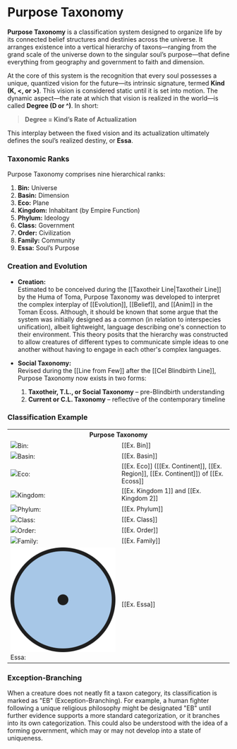 <!-- wiki-header-section:start -->
# Purpose Taxonomy

**Purpose Taxonomy** is a classification system designed to organize life by its connected belief structures and destinies across the universe. It arranges existence into a vertical hierarchy of taxons—ranging from the grand scale of the universe down to the singular soul’s purpose—that define everything from geography and government to faith and dimension. 

At the core of this system is the recognition that every soul possesses a unique, quantized vision for the future—its intrinsic signature, termed **Kind (K, <, or >)**. This vision is considered static until it is set into motion. The dynamic aspect—the rate at which that vision is realized in the world—is called **Degree (D or ^)**. In short:

> **Degree = Kind’s Rate of Actualization**

This interplay between the fixed vision and its actualization ultimately defines the soul’s realized destiny, or **Essa**. 

### Taxonomic Ranks

Purpose Taxonomy comprises nine hierarchical ranks:

1. **Bin:** Universe
2. **Basin:** Dimension
3. **Eco:** Plane
4. **Kingdom:** Inhabitant (by Empire Function)
5. **Phylum:** Ideology
6. **Class:** Government
7. **Order:** Civilization
8. **Family:** Community
9. **Essa:** Soul’s Purpose

### Creation and Evolution

- **Creation:**  
    Estimated to be conceived during the [[Taxotheir Line|Taxotheir Line]] by the Huma of Toma, Purpose Taxonomy was developed to interpret the complex interplay of [[Evolution]], [[Belief]], and [[Anim]] in the Toman Ecoss. Although, it should be known that some argue that the system was initially designed as a common (in relation to interspecies unification), albeit lightweight, language describing one's connection to their environment. This theory posits that the hierarchy was constructed to allow creatures of different types to communicate simple ideas to one another without having to engage in each other's complex languages.
    
- **Social Taxonomy:**  
    Revised during the [[Line from Few]] after the [[Cel Blindbirth Line]], Purpose Taxonomy now exists in two forms:
    
    1. **Taxotheir, T.L., or Social Taxonomy** – pre-Blindbirth understanding
    2. **Current or C.L. Taxonomy** – reflective of the contemporary timeline
    
    

### Classification Example

<!-- taxonomy-table-section:start -->
<div class="taxonomy-table">
  <table>
    <tr>
      <th colspan="3">Purpose Taxonomy</th>
    </tr>
    <tr>
      <td class="taxon-label"><img src="../svg/bin.svg" class="taxon-icon">Bin:</td>
      <td class="taxon-content" colspan="2">[[Ex. Bin]]</td>
    </tr>
    <tr>
      <td class="taxon-label"><img src="../svg/basin.svg" class="taxon-icon">Basin:</td>
      <td class="taxon-content" colspan="2">[[Ex. Basin]]</td>
    </tr>
    <tr>
      <td class="taxon-label"><img src="../svg/eco.svg" class="taxon-icon">Eco:</td>
      <td class="taxon-content" colspan="2">[[Ex. Eco]] ([[Ex. Continent]], [[Ex. Region]], [[Ex. Continent]]) of [[Ex. Ecoss]]</td>
    </tr>
    <tr>
      <td class="taxon-label"><img src="../svg/kingdom.svg" class="taxon-icon">Kingdom:</td>
      <td class="taxon-content" colspan="2">[[Ex. Kingdom 1]] and [[Ex. Kingdom 2]]</td>
    </tr>
    <tr>
      <td class="taxon-label"><img src="../svg/phylum.svg" class="taxon-icon">Phylum:</td>
      <td class="taxon-content" colspan="2">[[Ex. Phylum]]</td>
    </tr>
    <tr>
      <td class="taxon-label"><img src="../svg/class.svg" class="taxon-icon">Class:</td>
      <td class="taxon-content" colspan="2">[[Ex. Class]]</td>
    </tr>
    <tr>
      <td class="taxon-label"><img src="../svg/order.svg" class="taxon-icon">Order:</td>
      <td class="taxon-content" colspan="2">[[Ex. Order]]</td>
    </tr>
    <tr>
      <td class="taxon-label"><img src="../svg/family.svg" class="taxon-icon">Family:</td>
      <td class="taxon-content" colspan="2">[[Ex. Family]]</td>
    </tr>
    <tr>
      <td class="taxon-label"><img src="../svg/essa.svg" class="taxon-icon">Essa:</td>
      <td class="taxon-content" colspan="2">[[Ex. Essa]]</td>
    </tr>
  </table>
</div>
<!-- taxonomy-table-section:end -->

### Exception-Branching

When a creature does not neatly fit a taxon category, its classification is marked as "EB" (Exception-Branching). For example, a human fighter following a unique religious philosophy might be designated "EB" until further evidence supports a more standard categorization, or it branches into its own categorization. This could also be understood with the idea of a forming government, which may or may not develop into a state of uniqueness.



